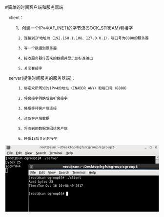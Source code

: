 
#简单的时间客户端和服务器端



     client：
    
    
          1、创建一个IPv4(AF_INET)的字节流(SOCK_STREAM)套接字

          2、连接到IP地址为（192.168.1.108、127.0.0.1），端口号为8888的服务器

          3、写一个数据到服务器

          4、接收服务器传回来的数据并显示到标准输出

          5、关闭套接字
          
          
    server(提供时间服务的服务器端)：
    
          1、绑定众所周知的IPv4的地址（INADDR_ANY）和端口号（8888）

          2、将套接字转换成监听套接字

          3、睡眠等待客户端连接

          4、读取客户端数据

          5、将收到的数据发回给客户端

          6、睡眠1S后关闭套接字
    

![image](https://github.com/210843013/server_client/blob/master/time/result.png)
